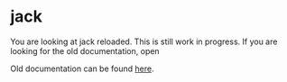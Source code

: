 # jack

You are looking at jack reloaded. This is still work in progress. If you are
looking for the old documentation, open

Old documentation can be found [here](https://github.com/vesln/jack/blob/0344ee6be27990b77dcea20b0e1b2b3cb2691fb1/Readme.md).
